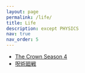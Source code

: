 ```yaml
---
layout: page
permalink: /life/
title: Life
description: except PHYSICS
nav: true
nav_order: 5
---
```


- <a href='https://www.netflix.com/title/80025678'>The Crown Season 4 </a>
- <a href='[https://www.netflix.com/title/80025678](https://jujutsukaisen.jp/onair/)'>呪術廻戦 </a>
